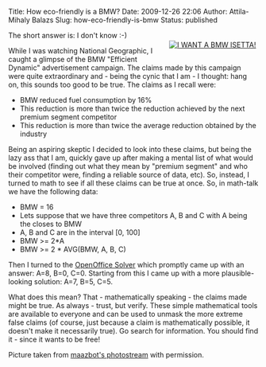 Title: How eco-friendly is a BMW?
Date: 2009-12-26 22:06
Author: Attila-Mihaly Balazs
Slug: how-eco-friendly-is-bmw
Status: published

<div style="float: right; margin: 5px;">

[![I WANT A BMW
ISETTA!](http://farm1.static.flickr.com/77/218926578_b24658ed93.jpg)](http://www.flickr.com/photos/maazbot/218926578/ "I WANT A BMW ISETTA! by maazbot, on Flickr")

</div>

The short answer is: I don't know :-)

While I was watching National Geographic, I caught a glimpse of the BMW
"Efficient Dynamic" advertisement campaign. The claims made by this
campaign were quite extraordinary and - being the cynic that I am - I
thought: hang on, this sounds too good to be true. The claims as I
recall were:

-   BMW reduced fuel consumption by 16%
-   This reduction is more than twice the reduction achieved by the next
    premium segment competitor
-   This reduction is more than twice the average reduction obtained by
    the industry

Being an aspiring skeptic I decided to look into these claims, but being
the lazy ass that I am, quickly gave up after making a mental list of
what would be involved (finding out what they mean by "premium segment"
and who their competitor were, finding a reliable source of data, etc).
So, instead, I turned to math to see if all these claims can be true at
once. So, in math-talk we have the following data:

-   BMW = 16
-   Lets suppose that we have three competitors A, B and C with A being
    the closes to BMW
-   A, B and C are in the interval [0, 100]
-   BMW \>= 2\*A
-   BMW \>= 2 \* AVG(BMW, A, B, C)

Then I turned to the [OpenOffice
Solver](http://wiki.services.openoffice.org/wiki/Documentation/OOo3_User_Guides/Calc_Guide/Solver)
which promptly came up with an answer: A=8, B=0, C=0. Starting from this
I came up with a more plausible-looking solution: A=7, B=5, C=5.

What does this mean? That - mathematically speaking - the claims made
might be true. As always - trust, but verify. These simple mathematical
tools are available to everyone and can be used to unmask the more
extreme false claims (of course, just because a claim is mathematically
possible, it doesn't make it necessarily true). Go search for
information. You should find it - since it wants to be free!

Picture taken from [maazbot's
photostream](http://www.flickr.com/photos/maazbot/) with permission.
